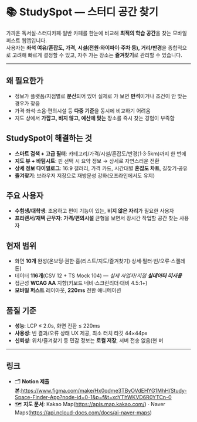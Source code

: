 # 📚 StudySpot — 스터디 공간 찾기
가까운 독서실·스터디카페·일반 카페를 한눈에 비교해 **최적의 학습 공간**을 찾는 모바일 퍼스트 웹앱입니다.  
사용자는 **좌석 여유/혼잡도, 가격, 시설(전원·와이파이·주차 등), 거리/반경**을 종합적으로 고려해 빠르게 결정할 수 있고, 자주 가는 장소는 **즐겨찾기**로 관리할 수 있습니다.

---

## 왜 필요한가
- 정보가 플랫폼/지점별로 **분산**되어 있어 실제로 가 보면 **만석**이거나 조건이 안 맞는 경우가 잦음
- 가격·좌석·소음·편의시설 등 **다중 기준**을 동시에 비교하기 어려움
- 지도 상에서 **가깝고, 비지 않고, 예산에 맞는** 장소를 즉시 찾는 경험이 부족함

## StudySpot이 해결하는 것
- **스마트 검색 + 고급 필터**: 카테고리/가격/시설/혼잡도/반경(1·3·5km)까지 한 번에
- **지도 뷰 + 바텀시트**: 핀 선택 시 요약 정보 → 상세로 자연스러운 전환
- **상세 정보 다이얼로그**: 16:9 갤러리, 가격 카드, 시간대별 **혼잡도 차트**, 길찾기·공유
- **즐겨찾기**: 브라우저 저장으로 재방문성 강화(오프라인에서도 유지)

## 주요 사용자
- **수험생/대학생**: 조용하고 편이 기능이 있는, **비지 않은 자리**가 필요한 사용자
- **프리랜서/재택 근무자**: **가격/편의시설** 균형을 보면서 장시간 작업할 공간 찾는 사용자

## 현재 범위
- 화면 **10개** 완성(온보딩·권한·홈(리스트/지도/즐겨찾기)·상세·필터·빈/오류·스켈레톤)
- 데이터 **116개**(CSV 12 + TS Mock 104) — *실제 사업자/지점 **실데이터 미사용***
- 접근성 **WCAG AA** 지향(키보드 네비·스크린리더·대비 4.5:1+)
- **모바일 퍼스트** 레이아웃, **220ms** 전환 애니메이션

## 품질 기준
- **성능**: LCP ≤ 2.0s, 화면 전환 ≤ 220ms
- **사용성**: 빈 결과/오류 상태 UX 제공, 최소 터치 타깃 44×44px
- **신뢰성**: 위치/즐겨찾기 등 민감 정보는 **로컬 저장**, 서버 전송 없음(현 버

---

## 링크
- 🗂 **Notion 제출본**:https://www.figma.com/make/Hx0qdme3TByOVdEHYG1MhH/Study-Space-Finder-App?node-id=0-1&p=f&t=xcYThWKVD6R0YTCn-0
- 🗺 **지도 문서**: Kakao Map(https://apis.map.kakao.com/) · Naver Maps(https://api.ncloud-docs.com/docs/ai-naver-maps)
